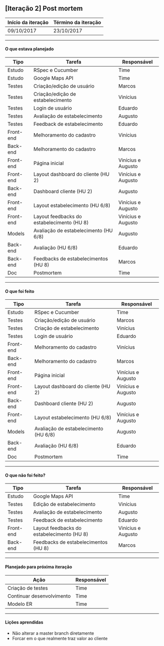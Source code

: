 ## [Iteração 2] Post mortem

Início da iteração      | Término da iteração
------------ | -------------
09/10/2017   | 23/10/2017

-------------------------
#### O que estava planejado

Tipo    | Tarefa         | Responsável
------------ | ------------ | ------------- 
Estudo | RSpec e Cucumber | Time
Estudo | Google Maps API | Time
Testes | Criação/edição de usuário | Marcos
Testes | Criação/edição de estabelecimento | Vinícius
Testes | Login de usuário | Eduardo
Testes | Avaliação de estabelecimento | Augusto
Testes | Feedback de estabelecimento | Eduardo
Front-end | Melhoramento do cadastro | Vinícius
Back-end | Melhoramento do cadastro | Marcos
Front-end | Página inicial | Vinícius e Augusto
Front-end | Layout dashboard do cliente (HU 2) | Vinícius e Augusto
Back-end | Dashboard cliente (HU 2) | Augusto
Front-end | Layout estabelecimento (HU 6/8) | Vinícius e Augusto
Front-end | Layout feedbacks do estabelecimento (HU 8) | Vinícius e Augusto
Models | Avaliação de estabelecimento (HU 6/8) | Augusto
Back-end | Avaliação (HU 6/8) | Eduardo
Back-end | Feedbacks de estabelecimentos (HU 8) | Marcos
Doc | Postmortem | Time	
-------------------------
#### O que foi feito

Tipo    | Tarefa         | Responsável
------------ | ------------ | ------------- 
Estudo | RSpec e Cucumber | Time
Testes | Criação/edição de usuário | Marcos
Testes | Criação de estabelecimento | Vinícius
Testes | Login de usuário | Eduardo
Front-end | Melhoramento do cadastro | Vinícius
Back-end | Melhoramento do cadastro | Marcos
Front-end | Página inicial | Vinícius e Augusto
Front-end | Layout dashboard do cliente (HU 2) | Vinícius e Augusto
Back-end | Dashboard cliente (HU 2) | Augusto
Front-end | Layout estabelecimento (HU 6/8) | Vinícius e Augusto
Models | Avaliação de estabelecimento (HU 6/8) | Augusto
Back-end | Avaliação (HU 6/8) | Eduardo
Doc | Postmortem | Time	

-------------------------
#### O que não foi feito?

Tipo    | Tarefa         | Responsável
------------ | ------------ | ------------- 
Estudo | Google Maps API | Time
Testes | Edição de estabelecimento | Vinícius
Testes | Avaliação de estabelecimento | Augusto
Testes | Feedback de estabelecimento | Eduardo
Front-end | Layout feedbacks do estabelecimento (HU 8) | Vinícius e Augusto
Back-end | Feedbacks de estabelecimentos (HU 8) | Marcos
-------------------------
#### Planejado para próxima iteração

| **Ação** | **Responsável** |
| --- | --- |
| Criação de testes |Time|
| Continuar desenvolvimento |Time|
| Modelo ER |Time|

-------------------------
#### Lições aprendidas

- Não alterar a master branch diretamente
- Forcar em o que realmente traz valor ao cliente

  
  

